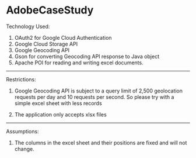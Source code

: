 # AdobeCaseStudy


Technology Used:

1. OAuth2 for Google Cloud Authentication
2. Google Cloud Storage API
3. Google Geocoding API
4. Gson for converting Geocoding API response to Java object
5. Apache POI for reading and writing excel documents.


-------------------


Restrictions:

1) Google Geocoding API is subject to a query limit of 2,500 geolocation requests per day and 10 requests per second. So please try with a simple excel sheet with less records

2) The application only accepts xlsx files



-------------------

Assumptions:

1) The columns in the excel sheet and their positions are fixed and will not change.


